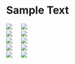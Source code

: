 # Sample Text
<div class="row">
	<div class="col-sm">
		<div class="d-flex justify-content-center">
  		<a href=""><img src="https://bit.ly/2GMTIAj" style="margin-right: 10px;"></a>
		<a href=""><img src="https://bit.ly/2GMTIAj" style="margin-left: 10px;"></a>
		</div>
  	</div>
  	<div class="col-sm">
  		<div class="d-flex justify-content-center">
  		<a href=""><img src="https://bit.ly/2GMTIAj" style="margin-right: 10px;"></a>
		<a href=""><img src="https://bit.ly/2GMTIAj" style="margin-left: 10px;"></a>
		</div>
  	</div>
  	<div class="col-sm">
  		<div class="d-flex justify-content-center">
  		<a href=""><img src="https://bit.ly/2GMTIAj" style="margin-right: 10px;"></a>
		<a href=""><img src="https://bit.ly/2GMTIAj" style="margin-left: 10px;"></a>
		</div>
  	</div>
  	<div class="col-sm">
  		<div class="d-flex justify-content-center">
  		<a href=""><img src="https://bit.ly/2GMTIAj" style="margin-right: 10px;"></a>
		<a href=""><img src="https://bit.ly/2GMTIAj" style="margin-left: 10px;"></a>
		</div>
  	</div>
  	<div class="col-sm">
  		<div class="d-flex justify-content-center">
  		<a href=""><img src="https://bit.ly/2GMTIAj" style="margin-right: 10px;"></a>
		<a href=""><img src="https://bit.ly/2GMTIAj" style="margin-left: 10px;"></a>
		</div>
  	</div>
  </div>
